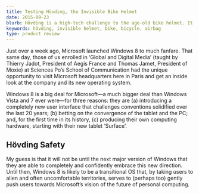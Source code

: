 ```yaml
---
title: Testing Hövding, the Invisible Bike Helmet
date: 2015-09-23
blurb: Hövding is a high-tech challenge to the age-old bike helmet. It's smart, looks great and will set you back about 300€. Is it worth it?
keywords: hövding, invisible helmet, bike, bicycle, airbag
type: product review
---
```


Just over a week ago, Microsoft launched Windows 8 to much fanfare. That same day, those of us enrolled in ‘Global and Digital Media’ (taught by Thierry Jadot, President of Aegis France and Thomas Jamet, President of Moxie) at Sciences Po’s School of Communication had the unique opportunity to visit Microsoft headquarters here in Paris and get an inside look at the company and its new operating system.

Windows 8 is a big deal for Microsoft—a much bigger deal than Windows Vista and 7 ever were—for three reasons: they are (a) introducing a completely new user interface that challenges conventions solidified over the last 20 years; (b) betting on the convergence of the tablet and the PC; and, for the first time in its history, (c) producing their own computing hardware, starting with their new tablet ‘Surface’.

## Hövding Safety

My guess is that it will not be until the next major version of Windows that they are able to completely and confidently embrace this new direction. Until then, Windows 8 is likely to be a transitional OS that, by taking users to alien and often uncomfortable territories, serves to (perhaps too) gently push users towards Microsoft’s vision of the future of personal computing.

